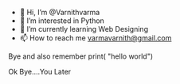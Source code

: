 - 👋 Hi, I’m @Varnithvarma
- 👀 I’m interested in Python
- 🌱 I’m currently learning Web Designing
- 📫 How to reach me varmavarnith@gmail.com

Bye 
and also remember
print( "hello world")

Ok Bye....You Later
